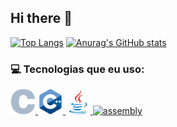 ## Hi there 👋

[![Top Langs](https://github-readme-stats.vercel.app/api/top-langs/?username=leiturapipoca&layout=compact&theme=gruvbox)](https://github.com/anuraghazra/github-readme-stats)   [![Anurag's GitHub stats](https://github-readme-stats.vercel.app/api?username=leiturapipoca&show_icons=true&theme=gruvbox)](https://github.com/anuraghazra/github-readme-stats)


### 💻 Tecnologias que eu uso:
<p align="left">
  <a href="https://www.cprogramming.com/" target="_blank" rel="noreferrer">
    <img src="https://raw.githubusercontent.com/devicons/devicon/master/icons/c/c-original.svg" alt="c" width="40" height="40"/>
  </a>
  <a href="https://isocpp.org/" target="_blank" rel="noreferrer">
    <img src="https://raw.githubusercontent.com/devicons/devicon/master/icons/cplusplus/cplusplus-original.svg" alt="cplusplus" width="40" height="40"/>
  </a>
  <a href="https://www.java.com" target="_blank" rel="noreferrer">
    <img src="https://raw.githubusercontent.com/devicons/devicon/master/icons/java/java-original.svg" alt="java" width="40" height="40"/>
  </a>
  <a href="https://en.wikipedia.org/wiki/Assembly_language" target="_blank" rel="noreferrer">
    <img src="https://cdn.jsdelivr.net/gh/devicons/devicon/icons/nasm/nasm-original.svg" alt="assembly" width="40" height="40"/>
  </a>
</p>
